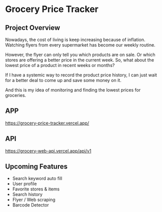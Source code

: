 # Grocery Price Tracker

## Project Overview

Nowadays, the cost of living is keep increasing because of inflation. Watching flyers from every supermarket has become our weekly routine.

However, the flyer can only tell you which products are on sale. Or which stores are offering a better price in the current week. So, what about the lowest price of a product in recent weeks or months?

If I have a systemic way to record the product price history, I can just wait for a better deal to come up and save some money on it.

And this is my idea of monitoring and finding the lowest prices for groceries.

## APP

https://grocery-price-tracker.vercel.app/

## API

https://grocery-web-api.vercel.app/api/v1

## Upcoming Features

- Search keyword auto fill
- User profile
- Favorite stores & items
- Search history
- Flyer / Web scraping
- Barcode Detector
